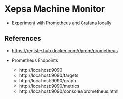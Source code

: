 # Xepsa Machine Monitor

* Experiment with Prometheus and Grafana locally

## References

* https://registry.hub.docker.com/r/prom/prometheus


* Prometheus Endpoints
    * http://localhost:9090
    * http://localhost:9090/targets
    * http://localhost:9090/graph
    * http://localhost:9090/metrics
    * http://localhost:9090/consoles/prometheus.html


